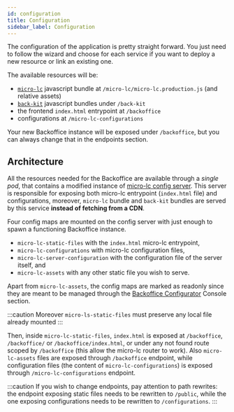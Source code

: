 ```yaml
---
id: configuration
title: Configuration
sidebar_label: Configuration
---
```

The configuration of the application is pretty straight forward. You just need to follow the wizard and choose for each
service if you want to deploy a new resource or link an existing one.

The available resources will be:

- [`micro-lc`](https://www.micro-lc.io) javascript bundle at `/micro-lc/micro-lc.production.js` (and relative assets)
- [`back-kit`](../../business_suite/backoffice/components/adapters) javascript bundles under `/back-kit`
- the frontend `index.html` entrypoint at `/backoffice`
- configurations at `/micro-lc-configurations`

Your new Backoffice instance will be exposed under `/backoffice`, but you can always change that in the endpoints
section.

## Architecture

All the resources needed for the Backoffice are available through a _single pod_, that contains a
modified instance of [micro-lc config server](https://micro-lc.io/add-ons/backend/middleware). This server is responsible for exposing
both micro-lc entrypoint (`index.html` file) and configurations, moreover, `micro-lc` bundle and `back-kit` bundles are served by this
service **instead of fetching from a CDN**.

Four config maps are mounted on the config server with just enough to spawn a functioning Backoffice instance.

- `micro-lc-static-files` with the `index.html` micro-lc entrypoint,
- `micro-lc-configurations` with micro-lc configuration files,
- `micro-lc-server-configuration` with the configuration file of the server itself, and
- `micro-lc-assets` with any other static file you wish to serve.

Apart from `micro-lc-assets`, the config maps are marked as readonly since they are meant to be managed through the
[Backoffice Configurator](../../business_suite/backoffice-configuration/overview) Console
section.

:::caution
Moreover `micro-ls-static-files` must preserve any local file already mounted
:::

Then, inside `micro-lc-static-files`, `index.html` is exposed at `/backoffice`, `/backoffice/` or `/backoffice/index.html`,
or under any not found route scoped by `/backoffice` (this allow the micro-lc router to work).
Also `micro-lc-assets` files are exposed through `/backoffice` endpoint, while configuration
files (the content of `micro-lc-configurations`) is exposed through `/micro-lc-configurations` endpoint.

:::caution
If you wish to change endpoints, pay attention to path rewrites: the endpoint exposing static files needs to be
rewritten to `/public`, while the one exposing configurations needs to be rewritten to `/configurations`.
:::
